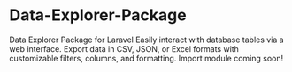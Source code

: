 # Data-Explorer-Package
Data Explorer Package for Laravel Easily interact with database tables via a web interface. Export data in CSV, JSON, or Excel formats with customizable filters, columns, and formatting. Import module coming soon!
